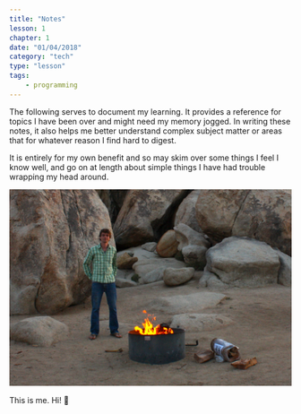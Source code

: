 ```yaml
---
title: "Notes"
lesson: 1
chapter: 1
date: "01/04/2018"
category: "tech"
type: "lesson"
tags:
    - programming
---
```



The following serves to document my learning. It provides a reference for topics I have been over and might need my memory jogged. In writing these notes, it also helps me better understand complex subject matter or areas that for whatever reason I find hard to digest.

It is entirely for my own benefit and so may skim over some things I feel I know well, and go on at length about simple things I have had trouble wrapping my head around.

![Me in Joshua Tree NP](../assets/joshua.jpeg)

This is me. Hi! 👋
